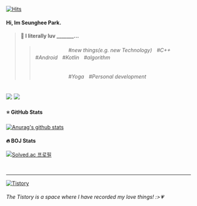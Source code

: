 [![Hits](https://hits.seeyoufarm.com/api/count/incr/badge.svg?url=https%3A%2F%2Fgithub.com%2Ftmdgml-96&count_bg=%2379C83D&title_bg=%23555555&icon=&icon_color=%23E7E7E7&title=hits&edge_flat=false)](https://hits.seeyoufarm.com)   
#### Hi, Im Seunghee Park.
> #### :blossom: I literally luv _______...
>   > ######   ㅤㅤㅤㅤㅤㅤㅤ#new things(e.g. new Technology)ㅤ#C++ㅤ#Androidㅤ#Kotlinㅤ#algorithm
>   > ######   ㅤㅤㅤㅤㅤㅤㅤ#Yogaㅤ#Personal development
![](https://img.shields.io/badge/C++-★★★☆☆-blue)  ![](https://img.shields.io/badge/Kotlin-★★★☆☆-blueviolet)
---

#### :star: GitHub Stats
[![Anurag's github stats](https://github-readme-stats.vercel.app/api?username=tmdgml-96)](https://github.com/anuraghazra/github-readme-stats)

#### :fire: BOJ Stats
[![Solved.ac
프로필](http://mazassumnida.wtf/api/v2/generate_badge?boj=dkanxms12)](https://solved.ac/dkanxms12)

<br>

---

[![Tistory](https://img.shields.io/static/v1?label=Tistory&message=seunghee&color=yellowgreen)](https://dkanxmstmdgml.tistory.com/)
###### The Tistory is a space where I have recorded my love things! :>:heartpulse:
 
